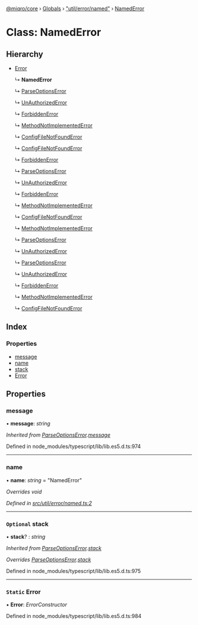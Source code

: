[@miqro/core](../README.md) › [Globals](../globals.md) › ["util/error/named"](../modules/_util_error_named_.md) › [NamedError](_util_error_named_.namederror.md)

# Class: NamedError

## Hierarchy

* [Error](_util_error_named_.namederror.md#static-error)

  ↳ **NamedError**

  ↳ [ParseOptionsError](_index_.parseoptionserror.md)

  ↳ [UnAuthorizedError](_index_.unauthorizederror.md)

  ↳ [ForbiddenError](_index_.forbiddenerror.md)

  ↳ [MethodNotImplementedError](_index_.methodnotimplementederror.md)

  ↳ [ConfigFileNotFoundError](_index_.configfilenotfounderror.md)

  ↳ [ConfigFileNotFoundError](_util_error_configfilenotfound_.configfilenotfounderror.md)

  ↳ [ForbiddenError](_util_error_forbiddenerror_.forbiddenerror.md)

  ↳ [ParseOptionsError](_util_error_index_.parseoptionserror.md)

  ↳ [UnAuthorizedError](_util_error_index_.unauthorizederror.md)

  ↳ [ForbiddenError](_util_error_index_.forbiddenerror.md)

  ↳ [MethodNotImplementedError](_util_error_index_.methodnotimplementederror.md)

  ↳ [ConfigFileNotFoundError](_util_error_index_.configfilenotfounderror.md)

  ↳ [MethodNotImplementedError](_util_error_notimplemented_.methodnotimplementederror.md)

  ↳ [ParseOptionsError](_util_error_parsererror_.parseoptionserror.md)

  ↳ [UnAuthorizedError](_util_error_unauthorizederror_.unauthorizederror.md)

  ↳ [ParseOptionsError](_util_index_.parseoptionserror.md)

  ↳ [UnAuthorizedError](_util_index_.unauthorizederror.md)

  ↳ [ForbiddenError](_util_index_.forbiddenerror.md)

  ↳ [MethodNotImplementedError](_util_index_.methodnotimplementederror.md)

  ↳ [ConfigFileNotFoundError](_util_index_.configfilenotfounderror.md)

## Index

### Properties

* [message](_util_error_named_.namederror.md#message)
* [name](_util_error_named_.namederror.md#name)
* [stack](_util_error_named_.namederror.md#optional-stack)
* [Error](_util_error_named_.namederror.md#static-error)

## Properties

###  message

• **message**: *string*

*Inherited from [ParseOptionsError](_index_.parseoptionserror.md).[message](_index_.parseoptionserror.md#message)*

Defined in node_modules/typescript/lib/lib.es5.d.ts:974

___

###  name

• **name**: *string* = "NamedError"

*Overrides void*

*Defined in [src/util/error/named.ts:2](https://github.com/claukers/miqro-core/blob/6562042/src/util/error/named.ts#L2)*

___

### `Optional` stack

• **stack**? : *string*

*Inherited from [ParseOptionsError](_index_.parseoptionserror.md).[stack](_index_.parseoptionserror.md#optional-stack)*

*Overrides [ParseOptionsError](_index_.parseoptionserror.md).[stack](_index_.parseoptionserror.md#optional-stack)*

Defined in node_modules/typescript/lib/lib.es5.d.ts:975

___

### `Static` Error

▪ **Error**: *ErrorConstructor*

Defined in node_modules/typescript/lib/lib.es5.d.ts:984
